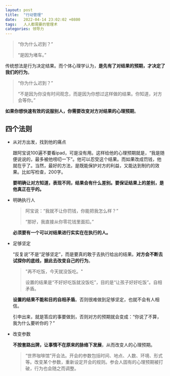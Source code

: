 ```yaml
---
layout: post
title:  "行动管理"
date:   2022-04-14 23:02:02 +0800
tags:   人人都需要的管理术
categories: 领导力
---
```



> “你为什么迟到？”
> 
> “是因为堵车。”

传统想法是行为决定结果。而个体心理学认为，**是先有了对结果的预期，才决定了我们的行为**。

> “你为什么迟到？”
> 
> “不是因为你没有时间观念，而是因为你想过这样做的结果。你知道，对方会等你。”
> 

**如果你想快速有效的说服别人，你需要改变对方对结果的心理预期**。

## 四个法则

+ 从对方出发，找到他的痛点
  
    跟阿宝说100遍不要看ipad，可是没有用。这样给他的心理预期就是，“我是随便说说的，最多被他唠叨一下”。他可以忍受这个结果。而如果改成罚钱，他就在乎了。当然，最好的方法，是既能保护对方的利益，又能达到制约的效果。比如写检查，200字。

    **要明确让对方知道，表现不同，结果会有什么差别。要保证结果上的差别，是他真正在乎的。**

+ 明确执行人

    > 阿宝说：“我就不让你罚钱，你能把我怎么样？”
    >
    > “那好，我直接从你零花钱里面扣。”

    **必须要有一个可以对结果进行实实在在执行的人。**

+ 足够坚定

    “反复说”不是“足够坚定”，而是要真的敢于去执行给出的结果。**对方会不断去试探你的底线，据此去改变自己的行为**。
    
    > "再不吃饭，今天就没饭吃。" 
    >
    > 设置的结果是“不好好吃饭就没饭吃”，目的是“让孩子好好吃饭”。自相矛盾。

    **设置的结果不能和目的自相矛盾**。否则很难做到足够坚定，也就不会有人相信。

    引申出来，就是答应的事要做到，否则对方的预期就会变成：“你说了不算，我为什么要听你的？”
    
+ 改变参数

    **不按套路出牌，让事情不在原来的脉络下发展**，从而改变人的心理预期。

    > “世界咖啡馆”开会法。开会的参数包括时间、地点、人数、环境、形式等。改变某个参数，重新设定开会的规则。参会人固有的心理预期被打破，行为也会随之而调整。